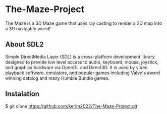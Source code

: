 # The-Maze-Project  
The Maze is a 3D Maze game that uses ray casting to render a 2D map into a 3D navigable world!  
## About SDL2  
Simple DirectMedia Layer (SDL) is a cross-platform development library designed to provide low level access to audio, keyboard, mouse, joystick, and graphics hardware via OpenGL and Direct3D. It is used by video playback software, emulators, and popular games including Valve's award winning catalog and many Humble Bundle games.  
## Instalation  
$ git clone https://github.com/kerim2022/The-Maze-Project.git
